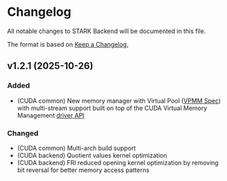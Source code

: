# Changelog

All notable changes to STARK Backend will be documented in this file.

The format is based on [Keep a Changelog](https://keepachangelog.com/en/1.0.0/),

## v1.2.1 (2025-10-26)

### Added
- (CUDA common) New memory manager with Virtual Pool ([VPMM Spec](./docs/vpmm_spec.md)) with multi-stream support built on top of the CUDA Virtual Memory Management [driver API](https://docs.nvidia.com/cuda/cuda-driver-api/group__CUDA__VA.html)

### Changed
- (CUDA common) Multi-arch build support
- (CUDA backend) Quotient values kernel optimization
- (CUDA backend) FRI reduced opening kernel optimization by removing bit reversal for better memory access patterns
